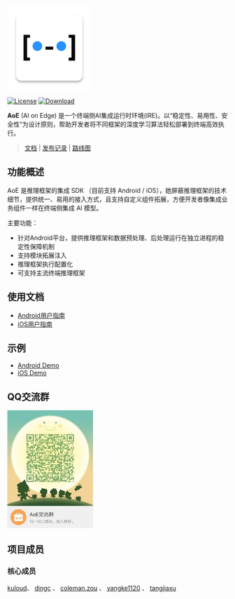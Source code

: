 ![AoE](./images/aoe_192.png)

[![License](https://img.shields.io/badge/License-Apache%202.0-blue.svg)](https://opensource.org/licenses/Apache-2.0)
[ ![Download](https://api.bintray.com/packages/aoe/maven/library-core/images/download.svg) ](https://bintray.com/aoe/maven/library-core/_latestVersion)

**AoE** (AI on Edge) 是一个终端侧AI集成运行时环境(IRE)。以“稳定性、易用性、安全性”为设计原则，帮助开发者将不同框架的深度学习算法轻松部署到终端高效执行。

>[文档](https://didi.github.io/AoE/) |
 [发布记录](./CHANGELOG.md) |
 [路线图](./ROADMAP.md)

## 功能概述
AoE 是推理框架的集成 SDK （目前支持 Android / iOS），她屏蔽推理框架的技术细节，提供统一、易用的接入方式，且支持自定义组件拓展，方便开发者像集成业务组件一样在终端侧集成 AI 模型。

主要功能：
- 针对Android平台，提供推理框架和数据预处理、后处理运行在独立进程的稳定性保障机制
- 支持模块拓展注入
- 推理框架执行配置化
- 可支持主流终端推理框架

## 使用文档
- [Android用户指南](./Android/README.md)
- [iOS用户指南](./iOS/README.md)

## 示例
- [Android Demo](./Android/samples/demo)
- [iOS Demo](./iOS/Demo)

## QQ交流群

<img alt="AoE QQ交流群" src="./images/aoe_qq.jpeg" width="196">


## 项目成员
### 核心成员

[kuloud](https://github.com/Kuloud)、
[dingc](https://github.com/qtdc1229) 、
[coleman.zou](https://github.com/zouyuefu) 、
[yangke1120](https://github.com/yangke1120) 、
[tangjiaxu](https://github.com/shupiankuaile) 

